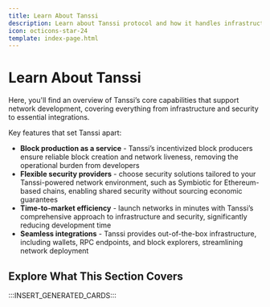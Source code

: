 ```yaml
---
title: Learn About Tanssi
description: Learn about Tanssi protocol and how it handles infrastructure complexities, making it easy for new networks to be deployed in the Polkadot Web3 ecosystem.
icon: octicons-star-24
template: index-page.html
---
```


# Learn About Tanssi

Here, you'll find an overview of Tanssi’s core capabilities that support network development, covering everything from infrastructure and security to essential integrations.

Key features that set Tanssi apart:

- **Block production as a service** - Tanssi’s incentivized block producers ensure reliable block creation and network liveness, removing the operational burden from developers
- **Flexible security providers** - choose security solutions tailored to your Tanssi-powered network environment, such as Symbiotic for Ethereum-based chains, enabling shared security without sourcing economic guarantees
- **Time-to-market efficiency** - launch networks in minutes with Tanssi’s comprehensive approach to infrastructure and security, significantly reducing development time
- **Seamless integrations** - Tanssi provides out-of-the-box infrastructure, including wallets, RPC endpoints, and block explorers, streamlining network deployment

## Explore What This Section Covers

:::INSERT_GENERATED_CARDS::: 